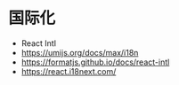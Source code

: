 # 国际化

- React Intl
- https://umijs.org/docs/max/i18n
- https://formatjs.github.io/docs/react-intl
- https://react.i18next.com/